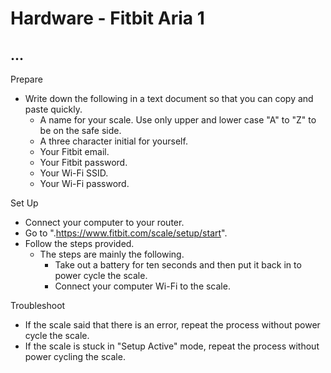 # Hardware - Fitbit Aria 1

## ...

Prepare 

- Write down the following in a text document so that you can copy and paste quickly.
  - A name for your scale. Use only upper and lower case "A" to "Z" to be on the safe side. 
  - A three character initial for yourself.
  - Your Fitbit email.
  - Your Fitbit password.
  - Your Wi-Fi SSID.
  - Your Wi-Fi password.

Set Up

- Connect your computer to your router.
- Go to ".https://www.fitbit.com/scale/setup/start".
- Follow the steps provided.
  - The steps are mainly the following. 
    - Take out a battery for ten seconds and then put it back in to power cycle the scale.
    - Connect your computer Wi-Fi to the scale.

Troubleshoot

- If the scale said that there is an error, repeat the process without power cycle the scale.
- If the scale is stuck in "Setup Active" mode, repeat the process without power cycling the scale.
